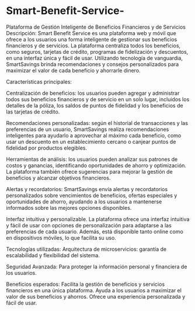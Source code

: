 # Smart-Benefit-Service-
Plataforma de Gestión Inteligente de Beneficios Financieros y de Servicios
Descripción:
Smart Benefit Service es una plataforma web y móvil que ofrece a los usuarios una forma inteligente de gestionar sus beneficios financieros y de servicios. La plataforma centraliza todos los beneficios, como seguros, tarjetas de crédito, programas de fidelización y descuentos, en una interfaz única y fácil de usar. Utilizando tecnología de vanguardia, SmartSavings brinda recomendaciones y consejos personalizados para maximizar el valor de cada beneficio y ahorrarle dinero.

Características principales:

Centralización de beneficios: los usuarios pueden agregar y administrar todos sus beneficios financieros y de servicio en un solo lugar, incluidos los detalles de la póliza, los saldos de puntos de fidelidad y los beneficios de las tarjetas de crédito.

Recomendaciones personalizadas: según el historial de transacciones y las preferencias de un usuario, SmartSavings realiza recomendaciones inteligentes para ayudarlo a aprovechar al máximo cada beneficio, como usar un descuento en un establecimiento cercano o canjear puntos de fidelidad por productos elegibles.

Herramientas de análisis: los usuarios pueden analizar sus patrones de costos y ganancias, identificando oportunidades de ahorro y optimización. La plataforma también ofrece sugerencias para mejorar la gestión de beneficios y alcanzar objetivos financieros.

Alertas y recordatorios: SmartSavings envía alertas y recordatorios personalizados sobre vencimientos de beneficios, ofertas especiales y oportunidades de ahorro, ayudando a los usuarios a mantenerse informados sobre las mejores opciones disponibles.

Interfaz intuitiva y personalizable. La plataforma ofrece una interfaz intuitiva y fácil de usar con opciones de personalización para adaptarse a las preferencias de cada usuario. Además, está disponible tanto online como en dispositivos móviles, lo que facilita su uso.

Tecnologías utilizadas: Arquitectura de microservicios: garantía de escalabilidad y flexibilidad del sistema.

Seguridad Avanzada: Para proteger la información personal y financiera de los usuarios.

Beneficios esperados: Facilita la gestión de beneficios y servicios financieros en una única plataforma. Ayuda a los usuarios a maximizar el valor de sus beneficios y ahorros. Ofrece una experiencia personalizada y fácil de usar.

